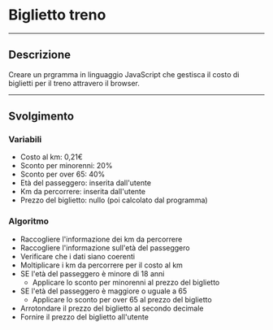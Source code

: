 # Biglietto treno

---

## Descrizione

Creare un prgramma in linguaggio JavaScript che gestisca il costo di biglietti per il treno attravero il browser.

---

## Svolgimento

### Variabili

- Costo al km: 0,21€
- Sconto per minorenni: 20%
- Sconto per over 65: 40%
- Età del passeggero: inserita dall'utente
- Km da percorrere: inserita dall'utente
- Prezzo del biglietto: nullo (poi calcolato dal programma)

### Algoritmo

- Raccogliere l'informazione dei km da percorrere
- Raccogliere l'informazione sull'età del passeggero
- Verificare che i dati siano coerenti
- Moltiplicare i km da percorrere per il costo al km
- SE l'età del passeggero è minore di 18 anni
  - Applicare lo sconto per minorenni al prezzo del biglietto
- SE l'età del passeggero è maggiore o uguale a 65
  - Applicare lo sconto per over 65 al prezzo del biglietto
- Arrotondare il prezzo del biglietto al secondo decimale
- Fornire il prezzo del biglietto all'utente